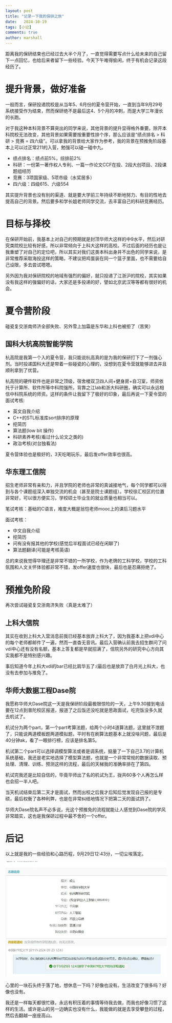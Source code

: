 ```yaml
---
layout: post
title: "记录一下我的保研之旅"
date:   2024-10-19
tags: [小记]
comments: true
author: marshall
---
```


距离我的保研结束也已经过去大半个月了，一直觉得需要写点什么给未来的自己留下一点回忆，也给后来者留下一些经验。今天下午难得偷闲，终于有机会记录这段经历了。
<!-- more -->
<!-- meta name="description" -->

# 提升背景，做好准备

一般而言，保研投递院校是从当年5、6月份的夏令营开始，一直到当年9月29号系统接受作为结束，然而保研绝不是最后这4、5个月的冲刺，而是大学三年漫长的长跑。

对于我这种本科背景不算突出的同学来说，其他背景的提升显得格外重要。除开本科院校无法改变，其他背景如果需要按重要性排个序，那么应该是“绩点排名 > 科研 > 竞赛 = 四六级”。可以拿我的背景给大家作为参考，我的背景在预推免阶段基本上可以过正常211的入营，勉强可以碰一碰中九。

- 绩点排名：绩点前5%，综排前2%
- 科研：一份第一著作权人专利、一篇一作论文CCF在投、2段大创项目、2段课题组经历
- 竞赛：3项国家级、5项市级（水奖居多）
- 四六级：四级615、六级554

其实提升背景也没有别的渠道、就是要大学前三年持续不断地努力、有目的性地去提高自己的背景。然后要多和学长姐老师同学交流，去丰富自己的科研竞赛经历。

# 目标与择校

在保研开始前，我基本上对自己的预期就是封顶华师大这样的中9水平，然后对研究类院校比较有好感，所以非常倾向于上科大这样的高校。不过后面的经历也是让我重塑了对自己的定位吧，所以其实对我们这类本科出身并不出色的同学来说，是非常推荐采取海投这样的策略，不建议把鸡蛋装在同一个篮子里面，也不需要给自己设限，多去尝试嗯嗯。

另外因为我对保研院校的地域有强烈的偏好，就只投递了江浙沪的院校，其实如果没有我这样的强偏好的话，大家还是多投递的好，譬如北京武汉等等都有很好的机会。

# 夏令营阶段

碰瓷复交浙南师济全部失败、另外雪上加霜是东华和上科也被拒了（苦笑）

## 国科大杭高院智能学院

杭高院是我第一个入的夏令营，我只能说杭高真的是为我的保研打下了一剂强心剂。当时投递国科大还是带着一些碰瓷的心理的，没想到在夏令营就能够进去并且顺利拿到了优营。

杭高院的硬件软件也是非常之顶级，宿舍楼双卫四人间+健身房+自习室，师资依托于计算所、软件所等中科院强所，背靠之江lab和浙大科研圈，确实可以永远相信中科院系统的师资。这样的条件让我留下了极好的印象，最后再说一下夏令营的面试考核:

- 英文自我介绍
- C++的STL标准库sort排序的原理
- 挖简历
- 算法题(low bit 操作)
- 科研素养考核(看过什么论文之类的)
- 政治考核(对台独看法)

夏令营体验也是极好的，3天吃喝玩乐，最后发offer效率也很高。

## 华东理工信院

招生老师非常有亲和力，并且学院的老师也非常的真诚接地气，每个同学都可以得到与各个课题组深入单独交流的机会（甚至是院士课题组）。学校徐汇校区的位置非常好，可以很方便实习，学校硕士毕业生的就业质量也相当可以。

笔试考核：基础的C语言，难度大概是翁恺老师mooc上的课后习题水平

面试考核：
- 中文自我介绍
- 挖简历
- 问有没有报其他的学校(感觉后半程面试已经在闲聊了)
- 算法题翻译(可能是考核英语)

总的来说我觉得华理还是非常不错的一所学校，作为老牌的工科学校，学校的工科氛围和人文关怀体验都非常不错，发offer速度也很快，最后也是忍痛拒绝了。

# 预推免阶段

再次尝试碰瓷复交浙南济失败（真是太难了）

## 上科大信院

其实在收到上科大入营消息前我已经基本放弃上科大了，因为我基本上把vdi中心的每个老师都邮件了一遍，然而一直杳无音讯。最后入营确认前我去招生群问了问vdi中心还有没有名额，基本上答复都是早就招满了，信院另外的研究中心方向其实我都不是特别感兴趣。

事后知道今年上科大vdi的bar已经比肩华五了:(最后也是放弃了白月光上科大，也没有去参加与推免了。

## 华师大数据工程Dase院

我愿称华师大Dase院这一天是我保研阶段最极限惊险的一天，上午9.30接到电话要在12点到普陀校区报道，报道了之后饭还没吃就是思政面试，吃完饭没多久就去机试了。


机试分为两个part，第一个part考算法题，给两个小时4道算法题，这里就不泄题了，只能说两道模板题两道模拟题，平时有在刷算法题基本上就没啥问题，最后是40分钟ak，看了一眼排行榜，应该是排名第5。

机试第二个part可以选择调模型算法或者是调系统，掂量了一下自己3.7的计算机系统基础，我还是老实地选择了模型算法题，也就是一个非常常规的数据读取、预处理、清理、训练、预测这样的流程，最后的天梯我的准确率排在了第四。

机试完我还是比较自信的，毕竟华师出了名的机试为王，拢共60多个人再怎么样也会招一半人吧。

当天机试结束后第二天才是面试，然而出校之后我才后知后觉发现自己报的是专硕，最后权衡了各种利弊，也是在非常纠结地情况下把第二天的面试鸽了。

华师大Dase院名声不必多说，光这个预推免的流程就能让人感觉到Dase院的学风非常踏实，这也是我保研过程中最不舍的一个offer。

# 后记

以上就是我的一些经验和心路历程，9月29日12:43分，一切尘埃落定。

![alt text](../images/hanggao.jpg)

心里的一块石头终于落了地，想休息一下吗？好像也没有。生活改变了很多吗？好像也没有。

我还是一样每天都很忙碌，永远有积压着的事情等待我去做，而我也好像习惯了这样的生活。或许是山的另一边确实也没有什么，我能做的就是去享受攀登的过程，然后去翻越一座座高山。